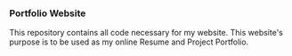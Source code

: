 ### Portfolio Website
This repository contains all code necessary for my website. This website's
purpose is to be used as my online Resume and Project Portfolio. 
